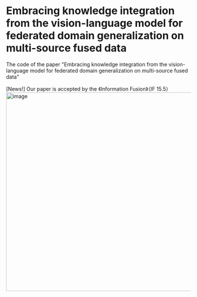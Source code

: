 # Embracing knowledge integration from the vision-language model for federated domain generalization on multi-source fused data
The code of the paper "Embracing knowledge integration from the vision-language model for federated domain generalization on multi-source fused data"

[News!] Our paper is accepted by the 《Information Fusion》（IF 15.5）
<img width="1879" height="543" alt="image" src="https://github.com/user-attachments/assets/8f57d1a5-abf4-4df7-b780-9a46642e8fce" />


